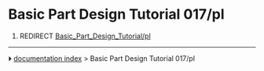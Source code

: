 # Basic Part Design Tutorial 017/pl
1.  REDIRECT [Basic_Part_Design_Tutorial/pl](Basic_Part_Design_Tutorial/pl.md)



---
⏵ [documentation index](../README.md) > Basic Part Design Tutorial 017/pl
